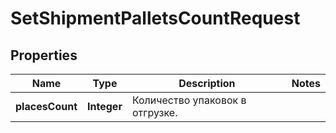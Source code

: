 

# SetShipmentPalletsCountRequest

## Properties

Name | Type | Description | Notes
------------ | ------------- | ------------- | -------------
**placesCount** | **Integer** | Количество упаковок в отгрузке. | 




